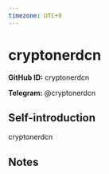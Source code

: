 ```yaml
---
timezone: UTC+9
---
```


# cryptonerdcn

**GitHub ID:** cryptonerdcn

**Telegram:** @cryptonerdcn

## Self-introduction

cryptonerdcn

## Notes

<!-- Content_START -->

<!-- Content_END -->

